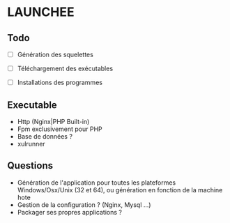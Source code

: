 LAUNCHEE
===

Todo
---
- [ ] Génération des squelettes
- [ ] Téléchargement des exécutables
- [ ] Installations des programmes


Executable
---
- Http (Nginx|PHP Built-in)
- Fpm exclusivement pour PHP
- Base de données ?
- xulrunner


Questions
---
- Génération de l'application pour toutes les plateformes Windows/Osx/Unix (32 et 64), ou génération en fonction de la machine hote 
- Gestion de la configuration ? (Nginx, Mysql ...)
- Packager ses propres applications ?